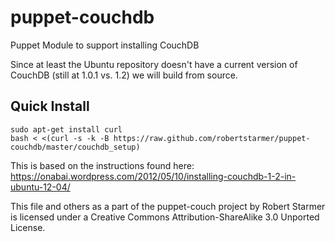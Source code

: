 puppet-couchdb
==============

Puppet Module to support installing CouchDB

Since at least the Ubuntu repository doesn't have a current version of CouchDB (still at 1.0.1 vs. 1.2) we will build from source.

Quick Install
-------------

	sudo apt-get install curl
	bash < <(curl -s -k -B https://raw.github.com/robertstarmer/puppet-couchdb/master/couchdb_setup)

This is based on the instructions found here:
https://onabai.wordpress.com/2012/05/10/installing-couchdb-1-2-in-ubuntu-12-04/

This file and others as a part of the puppet-couch project by Robert Starmer is licensed under a Creative Commons Attribution-ShareAlike 3.0 Unported License.
